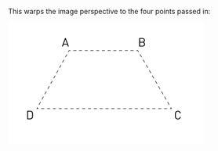 This warps the image perspective to the four points passed in:

![Four corners for warping](ofxCvImage.warpPerspective.example.png)
